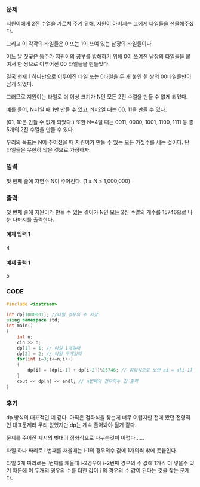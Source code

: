 ### 문제
지원이에게 2진 수열을 가르쳐 주기 위해, 지원이 아버지는 그에게 타일들을 선물해주셨다.

그리고 이 각각의 타일들은 0 또는 1이 쓰여 있는 낱장의 타일들이다.

어느 날 짓궂은 동주가 지원이의 공부를 방해하기 위해 0이 쓰여진 낱장의 타일들을 붙여서 한 쌍으로 이루어진 00 타일들을 만들었다.

결국 현재 1 하나만으로 이루어진 타일 또는 0타일을 두 개 붙인 한 쌍의 00타일들만이 남게 되었다.

그러므로 지원이는 타일로 더 이상 크기가 N인 모든 2진 수열을 만들 수 없게 되었다. 

예를 들어, N=1일 때 1만 만들 수 있고, N=2일 때는 00, 11을 만들 수 있다. 

(01, 10은 만들 수 없게 되었다.) 또한 N=4일 때는 0011, 0000, 1001, 1100, 1111 등 총 5개의 2진 수열을 만들 수 있다.

우리의 목표는 N이 주어졌을 때 지원이가 만들 수 있는 모든 가짓수를 세는 것이다. 단 타일들은 무한히 많은 것으로 가정하자.

### 입력

첫 번째 줄에 자연수 N이 주어진다. (1 ≤ N ≤ 1,000,000)

### 출력

첫 번째 줄에 지원이가 만들 수 있는 길이가 N인 모든 2진 수열의 개수를 15746으로 나눈 나머지를 출력한다.

#### 예제 입력 1 

4

#### 예제 출력 1 

5

### CODE 

```C++
#include <iostream>

int dp[1000001]; //타일 경우의 수 저장
using namespace std;
int main()
{
    int n;
    cin >> n;
    dp[1] = 1; // 타일 1개일때
    dp[2] = 2; // 타일 두개일때 
    for(int i=3;i<=n;i++)
    {
        dp[i] = (dp[i-1] + dp[i-2])%15746; // 점화식으로 보면 ai = a[i-1] + a[i-2] 이므로 뒤에 숫자 커지는 mod 수식만 넣어준다.
    }
    cout << dp[n] << endl; // n번째의 경우의수 값 출력
}
```

### 후기

dp 방식의 대표적인 예 같다. 아직은 점화식을 찾는게 너무 어렵지만 전에 봤던 전형적인 대표문제라 무리 없었지만 dp는 계속 풀어봐야 될거 같다.

문제를 주어진 제시의 빗대어 점화식으로 나누는것이 어렵다......

타일 하나 짜리로 i 번째를 채울때는 i-1의 경우의수 값에 1개의씩 밖에 못붙인다.

타일 2개 짜리로는 i번째를 채울때 i-2경우에 i-2번째 경우의 수 값에 1개씩 더 넣을수 있기 때문에 이 두개의 경우의 수를 더한 값이 i 의 경우의 수 값이 된다는 것을 찾는 문제다.
